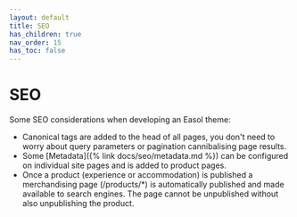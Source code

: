 ```yaml
---
layout: default
title: SEO
has_children: true
nav_order: 15
has_toc: false
---
```


# SEO

Some SEO considerations when developing an Easol theme:
- Canonical tags are added to the head of all pages, you don't need to worry about query parameters or pagination cannibalising page results.
- Some [Metadata]({% link docs/seo/metadata.md %}) can be configured on individual site pages and is added to product pages. 
- Once a product (experience or accommodation) is published a merchandising page (/products/*) is automatically published and made available to search engines. The page cannot be unpublished without also unpublishing the product.
